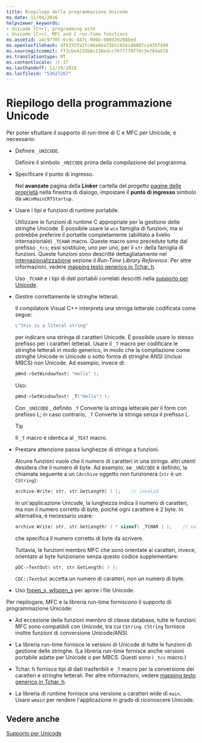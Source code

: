 ```yaml
---
title: Riepilogo della programmazione Unicode
ms.date: 11/04/2016
helpviewer_keywords:
- Unicode [C++], programming with
- Unicode [C++], MFC and C run-time functions
ms.assetid: a4c9770f-6c9c-447c-996b-980920288bed
ms.openlocfilehash: df9335fa2fc66ebba73b5c92ecd8007ca435f499
ms.sourcegitcommit: ff3cbe4235b6c316edcc7677f79f70c3e784ad76
ms.translationtype: MT
ms.contentlocale: it-IT
ms.lasthandoff: 12/19/2018
ms.locfileid: "53627267"
---
```

# <a name="unicode-programming-summary"></a>Riepilogo della programmazione Unicode

Per poter sfruttare il supporto di run-time di C e MFC per Unicode, è necessario:

- Definire `_UNICODE`.

   Definire il simbolo `_UNICODE` prima della compilazione del programma.

- Specificare il punto di ingresso.

   Nel **avanzate** pagina della **Linker** cartella del progetto [pagine delle proprietà](../ide/property-pages-visual-cpp.md) nella finestra di dialogo, impostare il **punto di ingresso** simbolo da `wWinMainCRTStartup`.

- Usare i tipi e funzioni di runtime portabile.

   Utilizzare le funzioni di runtime C appropriate per la gestione delle stringhe Unicode. È possibile usare la `wcs` famiglia di funzioni, ma si potrebbe preferire il portatile completamente (abilitato a livello internazionale) `_TCHAR` macro. Queste macro sono precedute tutte dal prefisso `_tcs`; essi sostituire, uno per uno, per il `str` della famiglia di funzioni. Queste funzioni sono descritte dettagliatamente nel [internazionalizzazione](../c-runtime-library/internationalization.md) sezione il *Run-Time Library Reference*. Per altre informazioni, vedere [mapping testo generico in Tchar. h](../text/generic-text-mappings-in-tchar-h.md).

   Uso `_TCHAR` e i tipi di dati portabili correlati descritti nella [supporto per Unicode](../text/support-for-unicode.md).

- Gestire correttamente le stringhe letterali.

   Il compilatore Visual C++ interpreta una stringa letterale codificata come segue:

    ```cpp
    L"this is a literal string"
    ```

   per indicare una stringa di caratteri Unicode. È possibile usare lo stesso prefisso per i caratteri letterali. Usare il `_T` macro per codificare le stringhe letterali in modo generico, in modo che la compilazione come stringhe Unicode in Unicode o sotto forma di stringhe ANSI (inclusi MBCS) non Unicode. Ad esempio, invece di:

    ```cpp
    pWnd->SetWindowText( "Hello" );
    ```

   Uso:

    ```cpp
    pWnd->SetWindowText( _T("Hello") );
    ```

   Con `_UNICODE` , definito `_T` Converte la stringa letterale per il form con prefisso L; in caso contrario, `_T` Converte la stringa senza il prefisso L.

    > [!TIP]
    >  Il `_T` macro è identica al `_TEXT` macro.

- Prestare attenzione passa lunghezze di stringa a funzioni.

   Alcune funzioni vuole che il numero di caratteri in una stringa. altri utenti desidera che il numero di byte. Ad esempio, se `_UNICODE` è definito, la chiamata seguente a un `CArchive` oggetto non funzionerà (`str` è un `CString`):

    ```cpp
    archive.Write( str, str.GetLength( ) );    // invalid
    ```

   In un'applicazione Unicode, la lunghezza indica il numero di caratteri, ma non il numero corretto di byte, poiché ogni carattere è 2 byte. In alternativa, è necessario usare:

    ```cpp
    archive.Write( str, str.GetLength( ) * sizeof( _TCHAR ) );    // valid
    ```

   che specifica il numero corretto di byte da scrivere.

   Tuttavia, le funzioni membro MFC che sono orientate ai caratteri, invece, orientato ai byte funzionano senza questo codice supplementare:

    ```cpp
    pDC->TextOut( str, str.GetLength( ) );
    ```

   `CDC::TextOut` accetta un numero di caratteri, non un numero di byte.

- Uso [fopen_s, wfopen_s](../c-runtime-library/reference/fopen-s-wfopen-s.md) per aprire i file Unicode.

Per riepilogare, MFC e la libreria run-time forniscono il supporto di programmazione Unicode:

- Ad eccezione delle funzioni membro di classe database, tutte le funzioni MFC sono compatibili con Unicode, tra cui `CString`. `CString` fornisce inoltre funzioni di conversione Unicode/ANSI.

- La libreria run-time fornisce le versioni di Unicode di tutte le funzioni di gestione delle stringhe. (La libreria run-time fornisce anche versioni portabile adatte per Unicode o per MBCS. Questi sono i `_tcs` macro.)

- Tchar. h fornisce tipi di dati trasferibili e `_T` macro per la conversione dei caratteri e stringhe letterali. Per altre informazioni, vedere [mapping testo generico in Tchar. h](../text/generic-text-mappings-in-tchar-h.md).

- La libreria di runtime fornisce una versione a caratteri wide di `main`. Usare `wmain` per rendere l'applicazione in grado di riconoscere Unicode.

## <a name="see-also"></a>Vedere anche

[Supporto per Unicode](../text/support-for-unicode.md)
